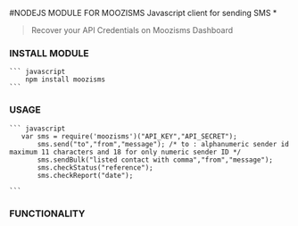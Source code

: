 #NODEJS MODULE FOR MOOZISMS
Javascript client for sending SMS *

> Recover your API Credentials on Moozisms Dashboard

### INSTALL MODULE

	``` javascript
	    npm install moozisms
	```

### USAGE

	``` javascript
	   var sms = require('moozisms')("API_KEY","API_SECRET");
	       sms.send("to","from","message"); /* to : alphanumeric sender id maximum 11 characters and 18 for only numeric sender ID */
	       sms.sendBulk("listed contact with comma","from","message");
	       sms.checkStatus("reference");
	       sms.checkReport("date");

	```


### FUNCTIONALITY

 